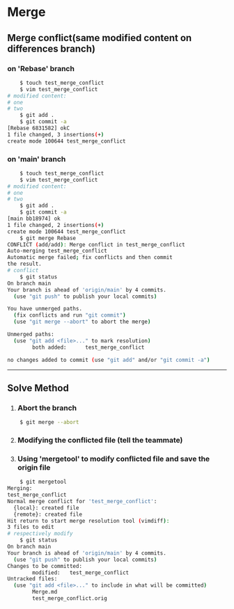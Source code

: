 # Merge
## Merge conflict(same modified content on differences branch)
### on 'Rebase' branch
```bash
    $ touch test_merge_conflict
    $ vim test_merge_conflict
# modified content:
# one
# two
    $ git add .
    $ git commit -a
[Rebase 6831582] okC
1 file changed, 3 insertions(+)
create mode 100644 test_merge_conflict
```
### on 'main' branch
```bash
    $ touch test_merge_conflict
    $ vim test_merge_conflict
# modified content:
# one
# two
    $ git add .
    $ git commit -a
[main bb18974] ok
1 file changed, 2 insertions(+)
create mode 100644 test_merge_conflict
    $ git merge Rebase 
CONFLICT (add/add): Merge conflict in test_merge_conflict
Auto-merging test_merge_conflict
Automatic merge failed; fix conflicts and then commit 
the result.
# conflict
    $ git status 
On branch main
Your branch is ahead of 'origin/main' by 4 commits.
  (use "git push" to publish your local commits)

You have unmerged paths.
  (fix conflicts and run "git commit")
  (use "git merge --abort" to abort the merge)

Unmerged paths:
  (use "git add <file>..." to mark resolution)
        both added:      test_merge_conflict

no changes added to commit (use "git add" and/or "git commit -a")
```
--------------
## Solve Method
1. ### Abort the branch
```bash 
    $ git merge --abort
```
2. ### Modifying the conflicted file (tell the teammate)
3. ### Using 'mergetool' to modify conflicted file and save the origin file
```bash
    $ git mergetool 
Merging:
test_merge_conflict
Normal merge conflict for 'test_merge_conflict':
  {local}: created file
  {remote}: created file
Hit return to start merge resolution tool (vimdiff):
3 files to edit
# respectively modify
    $ git status 
On branch main
Your branch is ahead of 'origin/main' by 4 commits.
  (use "git push" to publish your local commits)
Changes to be committed:
        modified:   test_merge_conflict
Untracked files:
  (use "git add <file>..." to include in what will be committed)
        Merge.md
        test_merge_conflict.orig

```